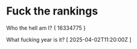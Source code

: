 # Fuck the rankings

Who the hell am I?
{ 16334775 }

What fucking year is it?
[ 2025-04-02T11:20:00Z ]
